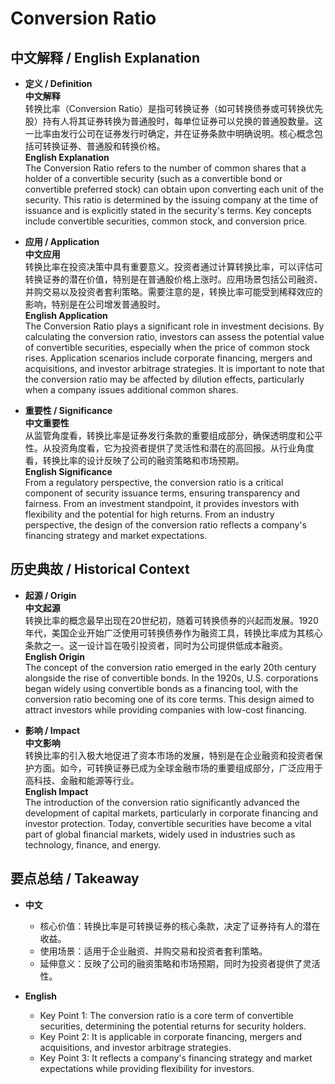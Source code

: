 # Conversion Ratio

## 中文解释 / English Explanation

* **定义 / Definition**  
  **中文解释**  
  转换比率（Conversion Ratio）是指可转换证券（如可转换债券或可转换优先股）持有人将其证券转换为普通股时，每单位证券可以兑换的普通股数量。这一比率由发行公司在证券发行时确定，并在证券条款中明确说明。核心概念包括可转换证券、普通股和转换价格。  
  **English Explanation**  
  The Conversion Ratio refers to the number of common shares that a holder of a convertible security (such as a convertible bond or convertible preferred stock) can obtain upon converting each unit of the security. This ratio is determined by the issuing company at the time of issuance and is explicitly stated in the security's terms. Key concepts include convertible securities, common stock, and conversion price.

* **应用 / Application**  
  **中文应用**  
  转换比率在投资决策中具有重要意义。投资者通过计算转换比率，可以评估可转换证券的潜在价值，特别是在普通股价格上涨时。应用场景包括公司融资、并购交易以及投资者套利策略。需要注意的是，转换比率可能受到稀释效应的影响，特别是在公司增发普通股时。  
  **English Application**  
  The Conversion Ratio plays a significant role in investment decisions. By calculating the conversion ratio, investors can assess the potential value of convertible securities, especially when the price of common stock rises. Application scenarios include corporate financing, mergers and acquisitions, and investor arbitrage strategies. It is important to note that the conversion ratio may be affected by dilution effects, particularly when a company issues additional common shares.

* **重要性 / Significance**  
  **中文重要性**  
  从监管角度看，转换比率是证券发行条款的重要组成部分，确保透明度和公平性。从投资角度看，它为投资者提供了灵活性和潜在的高回报。从行业角度看，转换比率的设计反映了公司的融资策略和市场预期。  
  **English Significance**  
  From a regulatory perspective, the conversion ratio is a critical component of security issuance terms, ensuring transparency and fairness. From an investment standpoint, it provides investors with flexibility and the potential for high returns. From an industry perspective, the design of the conversion ratio reflects a company's financing strategy and market expectations.

## 历史典故 / Historical Context

* **起源 / Origin**  
  **中文起源**  
  转换比率的概念最早出现在20世纪初，随着可转换债券的兴起而发展。1920年代，美国企业开始广泛使用可转换债券作为融资工具，转换比率成为其核心条款之一。这一设计旨在吸引投资者，同时为公司提供低成本融资。  
  **English Origin**  
  The concept of the conversion ratio emerged in the early 20th century alongside the rise of convertible bonds. In the 1920s, U.S. corporations began widely using convertible bonds as a financing tool, with the conversion ratio becoming one of its core terms. This design aimed to attract investors while providing companies with low-cost financing.

* **影响 / Impact**  
  **中文影响**  
  转换比率的引入极大地促进了资本市场的发展，特别是在企业融资和投资者保护方面。如今，可转换证券已成为全球金融市场的重要组成部分，广泛应用于高科技、金融和能源等行业。  
  **English Impact**  
  The introduction of the conversion ratio significantly advanced the development of capital markets, particularly in corporate financing and investor protection. Today, convertible securities have become a vital part of global financial markets, widely used in industries such as technology, finance, and energy.

## 要点总结 / Takeaway

* **中文**  
  - 核心价值：转换比率是可转换证券的核心条款，决定了证券持有人的潜在收益。  
  - 使用场景：适用于企业融资、并购交易和投资者套利策略。  
  - 延伸意义：反映了公司的融资策略和市场预期，同时为投资者提供了灵活性。  

* **English**  
  - Key Point 1: The conversion ratio is a core term of convertible securities, determining the potential returns for security holders.  
  - Key Point 2: It is applicable in corporate financing, mergers and acquisitions, and investor arbitrage strategies.  
  - Key Point 3: It reflects a company's financing strategy and market expectations while providing flexibility for investors.